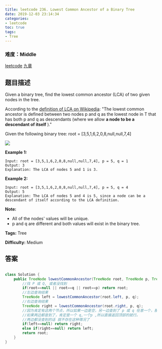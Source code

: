```yaml
---
title: leetcode 236. Lowest Common Ancestor of a Binary Tree
date: 2019-12-03 23:14:34
categories:
- leetcode
toc: true
tags:
- Tree
---
```

### 难度：Middle

<a href="https://leetcode.com/problems/lowest-common-ancestor-of-a-binary-tree/">leetcode</a>
<a href="https://www.jiuzhang.com/solution/lowest-common-ancestor-of-a-binary-tree/">九章</a>
## 题目描述
Given a binary tree, find the lowest common ancestor (LCA) of two given nodes
in the tree.

According to the [definition of LCA on
Wikipedia](https://en.wikipedia.org/wiki/Lowest_common_ancestor): "The lowest
common ancestor is defined between two nodes p and q as the lowest node in T
that has both p and q as descendants (where we allow **a node to be a
descendant of itself** )."

Given the following binary tree:  root = [3,5,1,6,2,0,8,null,null,7,4]

![](https://assets.leetcode.com/uploads/2018/12/14/binarytree.png)



**Example 1:**
        
    Input: root = [3,5,1,6,2,0,8,null,null,7,4], p = 5, q = 1
    Output: 3
    Explanation: The LCA of nodes 5 and 1 is 3.
    

**Example 2:**
        
    Input: root = [3,5,1,6,2,0,8,null,null,7,4], p = 5, q = 4
    Output: 5
    Explanation: The LCA of nodes 5 and 4 is 5, since a node can be a descendant of itself according to the LCA definition.
    



**Note:**

  * All of the nodes' values will be unique.
  * p and q are different and both values will exist in the binary tree.


**Tags:** Tree

**Difficulty:** Medium
## 答案
<!--more-->
```java

class Solution {
    public TreeNode lowestCommonAncestor(TreeNode root, TreeNode p, TreeNode q) {
        //找 P 或 Q, 或者没找到
        if(root==null || root==q || root==p) return root;
        //左边查询结果
        TreeNode left = lowestCommonAncestor(root.left, p, q);
        //右边查询结果
        TreeNode right = lowestCommonAncestor(root.right, p, q);
        //因为肯定有这两个节点，所以如果一边是空，另一边查到了 p 或 q 任意一个，那个就是目标节点
        //如果两边都查到了，肯定是一个 q,一个p ,所以直接返回顶部的就行。
        //两边都没查到的话 就不存在这种情况了
        if(left==null) return right;
        else if(right==null) return left;
        return root;
    }
}
```
